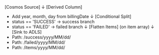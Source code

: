 [Cosmos Source]
   ↓
[Derived Column]
   - Add year, month, day from billingDate
   ↓
[Conditional Split]
   - status == 'SUCCESS' → success branch
   - status == 'FAILED' → failed branch
   ↓
[Flatten Items] (on item array)
   ↓
[Sink to ADLS]
   - Path: /success/yyyy/MM/dd/
   - Path: /failed/yyyy/MM/dd/
   - Path: /items/yyyy/MM/dd/
